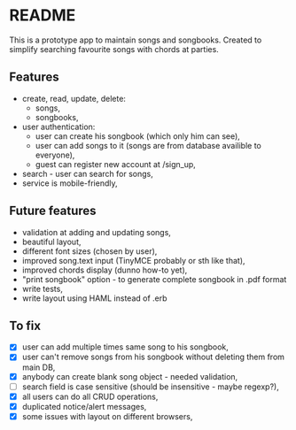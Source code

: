 # README

This is a prototype app to maintain songs and songbooks. Created to simplify searching favourite songs with chords at parties.

## Features

* create, read, update, delete:
	* songs,
	* songbooks,
* user authentication:
	* user can create his songbook (which only him can see),
	* user can add songs to it (songs are from database availible to everyone),
	* guest can register new account at /sign_up,
* search - user can search for songs,
* service is mobile-friendly,

## Future features

* validation at adding and updating songs,
* beautiful layout,
* different font sizes (chosen by user),
* improved song.text input (TinyMCE probably or sth like that),
* improved chords display (dunno how-to yet),
* "print songbook" option - to generate complete songbook in .pdf format
* write tests,
* write layout using HAML instead of .erb

## To fix
- [x] user can add multiple times same song to his songbook,
- [x] user can't remove songs from his songbook without deleting them from main DB,
- [x] anybody can create blank song object - needed validation,
- [ ] search field is case sensitive (should be insensitive - maybe regexp?),
- [x] all users can do all CRUD operations,
- [x] duplicated notice/alert messages,
- [x] some issues with layout on different browsers,
